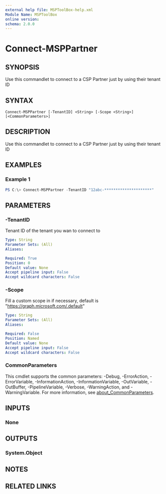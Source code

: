 ```yaml
---
external help file: MSPToolBox-help.xml
Module Name: MSPToolBox
online version:
schema: 2.0.0
---
```


# Connect-MSPPartner

## SYNOPSIS
Use this commandlet to connect to a CSP Partner just by using their tenant ID

## SYNTAX

```
Connect-MSPPartner [-TenantID] <String> [-Scope <String>] [<CommonParameters>]
```

## DESCRIPTION
Use this commandlet to connect to a CSP Partner just by using their tenant ID

## EXAMPLES

### Example 1
```powershell
PS C:\> Connect-MSPPartner -TenantID "12abc-*********************"
```

## PARAMETERS

### -TenantID
Tenant ID of the tenant you wan to connect to

```yaml
Type: String
Parameter Sets: (All)
Aliases:

Required: True
Position: 0
Default value: None
Accept pipeline input: False
Accept wildcard characters: False
```

### -Scope
Fill a custom scope in if necessary, default is "https://graph.microsoft.com/.default"

```yaml
Type: String
Parameter Sets: (All)
Aliases:

Required: False
Position: Named
Default value: None
Accept pipeline input: False
Accept wildcard characters: False
```

### CommonParameters
This cmdlet supports the common parameters: -Debug, -ErrorAction, -ErrorVariable, -InformationAction, -InformationVariable, -OutVariable, -OutBuffer, -PipelineVariable, -Verbose, -WarningAction, and -WarningVariable. For more information, see [about_CommonParameters](http://go.microsoft.com/fwlink/?LinkID=113216).

## INPUTS

### None
## OUTPUTS

### System.Object
## NOTES

## RELATED LINKS
